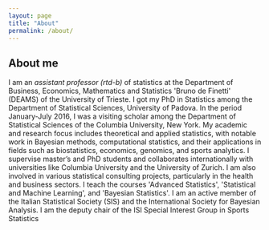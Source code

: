```yaml
---
layout: page
title: "About"
permalink: /about/
---
```



## About me

I am an *assistant professor (rtd-b)* of statistics  at the Department of Business, Economics, Mathematics and Statistics  'Bruno de Finetti' (DEAMS) 
of the University of Trieste.  I got my PhD in Statistics among the Department of Statistical Sciences, University of Padova.
In the period January-July 2016, I was a visiting scholar among the Department of Statistical Sciences of the Columbia University, New York. 
My academic and research focus includes theoretical and applied statistics, with notable work in Bayesian methods, 
computational statistics, and their applications in fields such as biostatistics, economics, genomics, and sports analytics.
I supervise master’s and PhD students and collaborates internationally with universities like Columbia University and the University of Zurich. 
I am also involved in various statistical consulting projects, particularly in the health and business sectors.
I teach the courses 'Advanced Statistics', 'Statistical and Machine Learning', and 'Bayesian Statistics'.
I am an active member of the Italian Statistical Society (SIS) and the International Society for Bayesian Analysis.
I am the deputy chair of the ISI Special Interest Group in Sports Statistics


